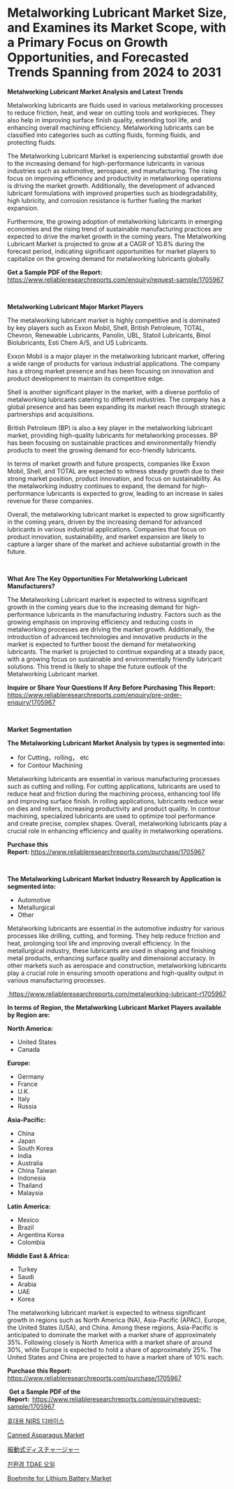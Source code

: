 <p><h1>Metalworking Lubricant Market Size, and Examines its Market Scope, with a Primary Focus on Growth Opportunities, and Forecasted Trends Spanning from 2024 to 2031</h1></p><p><strong>Metalworking Lubricant Market Analysis and Latest Trends</strong></p>
<p><p>Metalworking lubricants are fluids used in various metalworking processes to reduce friction, heat, and wear on cutting tools and workpieces. They also help in improving surface finish quality, extending tool life, and enhancing overall machining efficiency. Metalworking lubricants can be classified into categories such as cutting fluids, forming fluids, and protecting fluids.</p><p>The Metalworking Lubricant Market is experiencing substantial growth due to the increasing demand for high-performance lubricants in various industries such as automotive, aerospace, and manufacturing. The rising focus on improving efficiency and productivity in metalworking operations is driving the market growth. Additionally, the development of advanced lubricant formulations with improved properties such as biodegradability, high lubricity, and corrosion resistance is further fueling the market expansion.</p><p>Furthermore, the growing adoption of metalworking lubricants in emerging economies and the rising trend of sustainable manufacturing practices are expected to drive the market growth in the coming years. The Metalworking Lubricant Market is projected to grow at a CAGR of 10.8% during the forecast period, indicating significant opportunities for market players to capitalize on the growing demand for metalworking lubricants globally.</p></p>
<p><strong>Get a Sample PDF of the Report:&nbsp;</strong> <a href="https://www.reliableresearchreports.com/enquiry/request-sample/1705967">https://www.reliableresearchreports.com/enquiry/request-sample/1705967</a></p>
<p>&nbsp;</p>
<p><strong>Metalworking Lubricant Major Market Players</strong></p>
<p><p>The metalworking lubricant market is highly competitive and is dominated by key players such as Exxon Mobil, Shell, British Petroleum, TOTAL, Chevron, Renewable Lubricants, Panolin, UBL, Statoil Lubricants, Binol Biolubricants, Esti Chem A/S, and US Lubricants.</p><p>Exxon Mobil is a major player in the metalworking lubricant market, offering a wide range of products for various industrial applications. The company has a strong market presence and has been focusing on innovation and product development to maintain its competitive edge.</p><p>Shell is another significant player in the market, with a diverse portfolio of metalworking lubricants catering to different industries. The company has a global presence and has been expanding its market reach through strategic partnerships and acquisitions.</p><p>British Petroleum (BP) is also a key player in the metalworking lubricant market, providing high-quality lubricants for metalworking processes. BP has been focusing on sustainable practices and environmentally friendly products to meet the growing demand for eco-friendly lubricants.</p><p>In terms of market growth and future prospects, companies like Exxon Mobil, Shell, and TOTAL are expected to witness steady growth due to their strong market position, product innovation, and focus on sustainability. As the metalworking industry continues to expand, the demand for high-performance lubricants is expected to grow, leading to an increase in sales revenue for these companies.</p><p>Overall, the metalworking lubricant market is expected to grow significantly in the coming years, driven by the increasing demand for advanced lubricants in various industrial applications. Companies that focus on product innovation, sustainability, and market expansion are likely to capture a larger share of the market and achieve substantial growth in the future.</p></p>
<p>&nbsp;</p>
<p><strong>What Are The Key Opportunities For Metalworking Lubricant Manufacturers?</strong></p>
<p><p>The Metalworking Lubricant market is expected to witness significant growth in the coming years due to the increasing demand for high-performance lubricants in the manufacturing industry. Factors such as the growing emphasis on improving efficiency and reducing costs in metalworking processes are driving the market growth. Additionally, the introduction of advanced technologies and innovative products in the market is expected to further boost the demand for metalworking lubricants. The market is projected to continue expanding at a steady pace, with a growing focus on sustainable and environmentally friendly lubricant solutions. This trend is likely to shape the future outlook of the Metalworking Lubricant market.</p></p>
<p><strong>Inquire or Share Your Questions If Any Before Purchasing This Report:</strong> <a href="https://www.reliableresearchreports.com/enquiry/pre-order-enquiry/1705967">https://www.reliableresearchreports.com/enquiry/pre-order-enquiry/1705967</a></p>
<p>&nbsp;</p>
<p><strong>Market Segmentation</strong></p>
<p><strong>The Metalworking Lubricant Market Analysis by types is segmented into:</strong></p>
<p><ul><li>for Cutting，rolling， etc</li><li>for Contour Machining</li></ul></p>
<p><p>Metalworking lubricants are essential in various manufacturing processes such as cutting and rolling. For cutting applications, lubricants are used to reduce heat and friction during the machining process, enhancing tool life and improving surface finish. In rolling applications, lubricants reduce wear on dies and rollers, increasing productivity and product quality. In contour machining, specialized lubricants are used to optimize tool performance and create precise, complex shapes. Overall, metalworking lubricants play a crucial role in enhancing efficiency and quality in metalworking operations.</p></p>
<p><strong>Purchase this Report:&nbsp;</strong><a href="https://www.reliableresearchreports.com/purchase/1705967">https://www.reliableresearchreports.com/purchase/1705967</a></p>
<p>&nbsp;</p>
<p><strong>The Metalworking Lubricant Market Industry Research by Application is segmented into:</strong></p>
<p><ul><li>Automotive</li><li>Metallurgical</li><li>Other</li></ul></p>
<p><p>Metalworking lubricants are essential in the automotive industry for various processes like drilling, cutting, and forming. They help reduce friction and heat, prolonging tool life and improving overall efficiency. In the metallurgical industry, these lubricants are used in shaping and finishing metal products, enhancing surface quality and dimensional accuracy. In other markets such as aerospace and construction, metalworking lubricants play a crucial role in ensuring smooth operations and high-quality output in various manufacturing processes.</p></p>
<p><a href="https://www.reliableresearchreports.com/metalworking-lubricant-r1705967">&nbsp;https://www.reliableresearchreports.com/metalworking-lubricant-r1705967</a></p>
<p><strong>In terms of Region, the Metalworking Lubricant Market Players available by Region are:</strong></p>
<p>
    <p> <strong> North America: </strong>
        <ul>
            <li>United States</li>
            <li>Canada</li>
        </ul>
        </p> 
    <p> <strong> Europe: </strong>
        <ul>
            <li>Germany</li>
            <li>France</li>
            <li>U.K.</li>
            <li>Italy</li>
            <li>Russia</li>
        </ul>
        </p> 
    <p> <strong> Asia-Pacific: </strong>
        <ul>
            <li>China</li>
            <li>Japan</li>
            <li>South Korea</li>
            <li>India</li>
            <li>Australia</li>
            <li>China Taiwan</li>
            <li>Indonesia</li>
            <li>Thailand</li>
            <li>Malaysia</li>
        </ul>
        </p> 
    <p> <strong> Latin America: </strong>
        <ul>
            <li>Mexico</li>
            <li>Brazil</li>
            <li>Argentina Korea</li>
            <li>Colombia</li>
        </ul>
        </p> 
    <p> <strong> Middle East & Africa: </strong>
        <ul>
            <li>Turkey</li>
            <li>Saudi</li>
            <li>Arabia</li>
            <li>UAE</li>
            <li>Korea</li>
        </ul>
    </p>
    </p>
<p><p>The metalworking lubricant market is expected to witness significant growth in regions such as North America (NA), Asia-Pacific (APAC), Europe, the United States (USA), and China. Among these regions, Asia-Pacific is anticipated to dominate the market with a market share of approximately 35%. Following closely is North America with a market share of around 30%, while Europe is expected to hold a share of approximately 25%. The United States and China are projected to have a market share of 10% each.</p></p>
<p><strong>Purchase this Report: </strong><a href="https://www.reliableresearchreports.com/purchase/1705967">https://www.reliableresearchreports.com/purchase/1705967</a></p>
<p>&nbsp;<strong>Get a Sample PDF of the Report:&nbsp;&nbsp;</strong><a href="https://www.reliableresearchreports.com/enquiry/request-sample/1705967">https://www.reliableresearchreports.com/enquiry/request-sample/1705967</a></p>
<p><strong></strong></p>
<p><p><a href="https://medium.com/@nikitaschaefer/%ED%9C%B4%EB%8C%80%EC%9A%A9-nirs-%EC%9E%A5%EC%B9%98-%EC%8B%9C%EC%9E%A5-%EC%8B%9C%EC%9E%A5-cagr-%EC%8B%9C%EC%9E%A5-%EB%8F%99%ED%96%A5-%EB%B0%8F-%EC%84%B1%EC%9E%A5-%EC%A0%84%EB%9E%B5%EC%97%90-%EB%8C%80%ED%95%9C-%ED%86%B5%EC%B0%B0%EB%A0%A5-a3a58cdbeb49">휴대용 NIRS 디바이스</a></p><p><a href="https://issuu.com/reportprime-2/docs/canned-asparagus-market-size-2030.pptx">Canned Asparagus Market</a></p><p><a href="https://medium.com/@sandrajerde2015/%E6%AC%A1%E3%81%AE%E6%96%87%E7%AB%A0%E3%82%92%E6%97%A5%E6%9C%AC%E8%AA%9E%E3%81%AB%E7%BF%BB%E8%A8%B3%E3%81%97%E3%81%A6%E3%81%8F%E3%81%A0%E3%81%95%E3%81%84-2024%E5%B9%B4%E3%81%8B%E3%82%892031%E5%B9%B4%E3%81%BE%E3%81%A7%E3%81%AE%E6%9C%9F%E9%96%93%E3%81%AB%E4%BA%88%E6%B8%AC%E3%81%95%E3%82%8C%E3%81%9F%E3%83%90%E3%82%A4%E3%83%96%E3%83%AC%E3%83%BC%E3%82%B7%E3%83%A7%E3%83%B3%E3%83%87%E3%82%A3%E3%82%B9%E3%83%81%E3%83%A3%E3%83%BC%E3%82%B8%E3%83%A3%E5%B8%82%E5%A0%B4%E5%88%86%E6%9E%90%E3%81%A8%E3%82%B5%E3%82%A4%E3%82%BA-2024%E5%B9%B4%E3%81%8B%E3%82%892031%E5%B9%B4%E3%81%BE%E3%81%A7%E3%81%AE%E6%9C%9F%E9%96%93%E3%81%AB%E4%BA%88%E6%B8%AC%E3%81%95%E3%82%8C%E3%81%9F%E3%83%90%E3%82%A4%E3%83%96%E3%83%AC%E3%83%BC%E3%82%B7%E3%83%A7%E3%83%B3%E3%83%87%E3%82%A3%E3%82%B9-224f8e9d8093">振動式ディスチャージャー</a></p><p><a href="https://medium.com/@louiealtenwerth/%ED%99%98%EA%B2%BD%EC%B9%9C%ED%99%94%EC%A0%81%EC%9D%B8-tdae-%EC%98%A4%EC%9D%BC-%EC%8B%9C%EC%9E%A5-%EA%B7%9C%EB%AA%A8%EB%8A%94-%EA%B8%80%EB%A1%9C%EB%B2%8C-%EC%82%B0%EC%97%85%EC%97%90%EC%84%9C-%EA%B0%80%EC%9E%A5-%EC%A2%8B%EC%9D%80-%EB%A7%88%EC%BC%80%ED%8C%85-%EC%B1%84%EB%84%90%EC%9D%84-%EB%B3%B4%EC%97%AC%EC%A4%8D%EB%8B%88%EB%8B%A4-95e00d4cdf3b">친환경 TDAE 오일</a></p><p><a href="https://github.com/ashman753/Market-Research-Report-List-1/blob/main/boehmite-for-lithium-battery-market.md">Boehmite for Lithium Battery Market</a></p></p>
